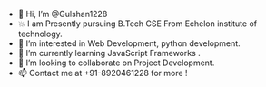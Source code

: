 - 👋 Hi, I’m @Gulshan1228
- 💥 I am Presently pursuing B.Tech CSE From Echelon institute of technology.
- 👀 I’m interested in Web Development, python development.
- 🌱 I’m currently learning JavaScript Frameworks .
- 💞️ I’m looking to collaborate on Project Development.
- 📫 Contact me at +91-8920461228 for more ! 

<!---
Gulshan1228/Gulshan1228 is a ✨ special ✨ repository because its `README.md` (this file) appears on your GitHub profile.
You can click the Preview link to take a look at your changes.
--->
